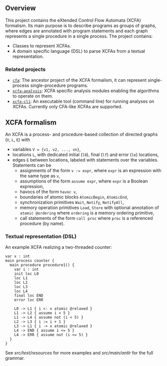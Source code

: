 ## Overview

This project contains the eXtended Control Flow Automata (XCFA) formalism. Its main purpose is to describe programs as groups of graphs, where edges are annotated with program statements and each graph represents a single procedure in a single process. The project contains:

* Classes to represent XCFAs.
* A domain specific language (DSL) to parse XCFAs from a textual representation.

### Related projects

* [`cfa`](../cfa/README.md): The ancestor project of the XCFA formalism, it can represent single-process single-procedure programs.  
* [`xcfa-analysis`](../xcfa-analysis/README.md): XCFA specific analysis modules enabling the algorithms to operate on them.
* [`xcfa-cli`](../xcfa-cli/README.md): An executable tool (command line) for running analyses on XCFAs. Currently only CFA-like XCFAs are supported.

## XCFA formalism

An XCFA is a process- and procedure-based collection of directed graphs (`V`, `L`, `E`) with

* variables `V = {v1, v2, ..., vn}`,
* locations `L`, with dedicated initial (`l0`), final (`lf`) and error (`le`) locations,
* edges `E` between locations, labeled with statements over the variables.
Statements can be
  * assignments of the form `v := expr`, where `expr` is an expression with the same type as `v`,
  * assumptions of the form `assume expr`, where `expr` is a Boolean expression,
  * havocs of the form `havoc v`,
  * boundaries of atomic blocks `AtomicBegin`, `AtomicEnd`,
  * synchronization primitives `Wait`, `Notify`, `NotifyAll`,
  * memory operation primitives `Load`, `Store` with optional annotation of `atomic @ordering` where `ordering` is a memory ordering primitive,
  * call statements of the form `call proc` where `proc` is a referenced procedure (by name).

### Textual representation (DSL)

An example XCFA realizing a two-threaded counter:

```
var x : int
main process counter {
  main procedure procedure1() {
    var i : int
    init loc L0
    loc L1
    loc L2
    loc L3
    loc L4
    final loc END
    error loc ERR

    L0 -> L1 { i <- x atomic @relaxed }
    L1 -> L2 { assume i < 5 }
    L1 -> L4 { assume not (i < 5) }
    L2 -> L3 { i := i + 1 }
    L3 -> L1 { i -> x atomic @relaxed }
    L4 -> END { assume i <= 5 }
    L4 -> ERR { assume not (i <= 5) }
  }
}
```

See _src/test/resources_ for more examples and _src/main/antlr_ for the full grammar.
